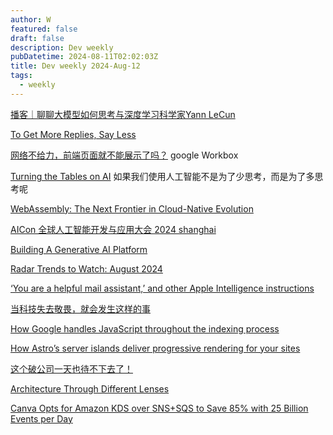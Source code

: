```yaml
---
author: W
featured: false
draft: false
description: Dev weekly
pubDatetime: 2024-08-11T02:02:03Z
title: Dev weekly 2024-Aug-12
tags:
  - weekly
---
```


[播客｜聊聊大模型如何思考与深度学习科学家Yann LeCun](https://mp.weixin.qq.com/s/pPPKCYmSPNTMM8rgt8lJHQ)

[To Get More Replies, Say Less](https://www.gkogan.co/increase-reply-rates/)

[网络不给力，前端页面就不能展示了吗？](https://mp.weixin.qq.com/s/0BuVi9k-woutM-FMqnK-HA) google Workbox

[Turning the Tables on AI](https://ia.net/topics/turning-the-tables-on-ai) 如果我们使用人工智能不是为了少思考，而是为了多思考呢

[WebAssembly: The Next Frontier in Cloud-Native Evolution](https://wasmcloud.com/blog/webassembly-the-next-frontier-in-cloud-native-evolution)

[AICon 全球人工智能开发与应用大会 2024 shanghai](https://aicon.infoq.cn/2024/shanghai/)

[Building A Generative AI Platform](https://huyenchip.com/2024/07/25/genai-platform.html)

[Radar Trends to Watch: August 2024](https://www.oreilly.com/radar/radar-trends-to-watch-august-2024/)

[‘You are a helpful mail assistant,’ and other Apple Intelligence instructions](https://www.theverge.com/2024/8/5/24213861/apple-intelligence-instructions-macos-15-1-sequoia-beta)

[当科技失去敬畏，就会发生这样的事](https://mp.weixin.qq.com/s/FXQmTYy92t71JSdhPxkodA?utm_source=pocket_shared)

[How Google handles JavaScript throughout the indexing process](https://vercel.com/blog/how-google-handles-javascript-throughout-the-indexing-process)

[How Astro’s server islands deliver progressive rendering for your sites](https://developers.netlify.com/guides/how-astros-server-islands-deliver-progressive-rendering-for-your-sites/)

[这个破公司一天也待不下去了！](https://www.bilibili.com/video/BV1jT421r7XE/?spm_id_from=333.999.0.0&utm_source=pocket_saves&vd_source=da1418029b9e64c9c06a4e0f34e780c7)

[Architecture Through Different Lenses](https://www.infoq.com/minibooks/architecture-different-lenses/)

[Canva Opts for Amazon KDS over SNS+SQS to Save 85% with 25 Billion Events per Day](https://www.infoq.com/news/2024/08/canva-amazon-kinesis-data-stream/)

[]()

[]()

[]()

[]()

[]()

[]()

[]()

[]()

[]()

[]()

[]()

[]()

[]()

[]()

[]()

[]()

[]()

[]()

[]()

[]()

[]()

[]()

[]()

[]()

[]()

[]()

[]()

[]()

[]()

[]()

[]()

[]()

[]()

[]()

[]()

[]()

[]()

[]()

[]()

[]()

[]()

[]()

[]()

[]()

[]()

[]()

[]()

[]()

[]()

[]()

[]()

[]()

[]()

[]()

[]()

[]()

[]()

[]()

[]()

[]()

[]()

[]()

[]()

[]()

[]()

[]()

[]()

[]()

[]()

[]()

[]()

[]()

[]()

[]()

[]()

[]()

[]()

[]()

[]()

[]()

[]()

[]()

[]()

[]()

[]()

[]()

[]()

[]()

[]()
